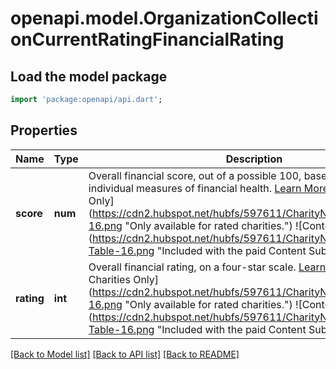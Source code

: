 # openapi.model.OrganizationCollectionCurrentRatingFinancialRating

## Load the model package
```dart
import 'package:openapi/api.dart';
```

## Properties
Name | Type | Description | Notes
------------ | ------------- | ------------- | -------------
**score** | **num** | Overall financial score, out of a possible 100, based on a set of individual measures of financial health. [Learn More](https://www.charitynavigator.org/index.cfm?bay=content.view&cpid=35) ![Rated Charities Only](https://cdn2.hubspot.net/hubfs/597611/CharityNavigator/Blue_Star-16.png \"Only available for rated charities.\") ![Content Subscription](https://cdn2.hubspot.net/hubfs/597611/CharityNavigator/FA-Data-Table-16.png \"Included with the paid Content Subscription.\") | [optional] 
**rating** | **int** | Overall financial rating, on a four-star scale. [Learn More](https://www.charitynavigator.org/index.cfm?bay=content.view&cpid=1287) ![Rated Charities Only](https://cdn2.hubspot.net/hubfs/597611/CharityNavigator/Blue_Star-16.png \"Only available for rated charities.\") ![Content Subscription](https://cdn2.hubspot.net/hubfs/597611/CharityNavigator/FA-Data-Table-16.png \"Included with the paid Content Subscription.\") | [optional] 

[[Back to Model list]](../README.md#documentation-for-models) [[Back to API list]](../README.md#documentation-for-api-endpoints) [[Back to README]](../README.md)


